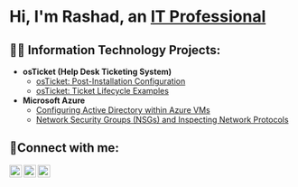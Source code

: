 <h1>Hi, I'm Rashad, an <a href="https://linkedin.com/in/rashad-bealer">IT Professional</a></h1>

<h2>👨‍💻 Information Technology Projects:</h2>

- <b>osTicket (Help Desk Ticketing System)</b>
  - [osTicket: Post-Installation Configuration](https://github.com/RashadBealer/post-install-config)
  - [osTicket: Ticket Lifecycle Examples](https://github.com/RashadBealer/ticket-lifecycle)
- <b>Microsoft Azure</b>
  - [Configuring  Active Directory within Azure VMs](https://github.com/RashadBealer/configure-ad)
  - [Network Security Groups (NSGs) and Inspecting Network Protocols](https://github.com/RashadBealer/azure-network-protocols)

<h2>🤳Connect with me:</h2>

[<img align="left" alt="Josh | Twitter" width="22px" src="https://cdn.jsdelivr.net/npm/simple-icons@v3/icons/twitter.svg" />][twitter]
[<img align="left" alt="Josh | LinkedIn" width="22px" src="https://cdn.jsdelivr.net/npm/simple-icons@v3/icons/linkedin.svg" />][linkedin]
[<img align="left" alt="Josh | Instagram" width="22px" src="https://cdn.jsdelivr.net/npm/simple-icons@v3/icons/instagram.svg" />][instagram]

[twitter]: https://twitter.com
[instagram]: https://www.instagram.com
[linkedin]: linkedin.com/in/rashad-bealer
